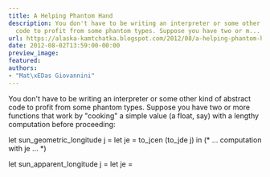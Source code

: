 ```yaml
---
title: A Helping Phantom Hand
description: You don't have to be writing an interpreter or some other kind of abstract
  code to profit from some phantom types. Suppose you have two or m...
url: https://alaska-kamtchatka.blogspot.com/2012/08/a-helping-phantom-hand.html
date: 2012-08-02T13:59:00-00:00
preview_image:
featured:
authors:
- "Mat\xEDas Giovannini"
---
```


You don't have to be writing an interpreter or some other kind of abstract code to profit from some phantom types. Suppose you have two or more functions that work by &quot;cooking&quot; a simple value (a float, say) with a lengthy computation before proceeding:


let sun_geometric_longitude j =
  let je = to_jcen (to_jde j) in
  (* &hellip; computation with je &hellip; *)

let sun_apparent_longitude j =
  let je = 
